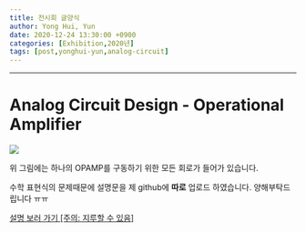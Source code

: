 ```yaml
---
title: 전시회 글양식 
author: Yong Hui, Yun
date: 2020-12-24 13:30:00 +0900
categories: [Exhibition,2020년]
tags: [post,yonghui-yun,analog-circuit]
---
```


------------------------------------------
# Analog Circuit Design - Operational Amplifier

<img src="/assets/img/post/2020-12-24-yonghui_yun/all_circuit_layout.jpg">

위 그림에는 하나의 OPAMP를 구동하기 위한 모든 회로가 들어가 있습니다.

수학 표현식의 문제때문에 설명문을 제 github에 **따로** 업로드 하였습니다. 양해부탁드립니다 ㅠㅠ

<a href='https://github.com/decrypt3723/yunyonghui2020baramiexposition'>설명 보러 가기 [주의: 지루할 수 있음]</a>



